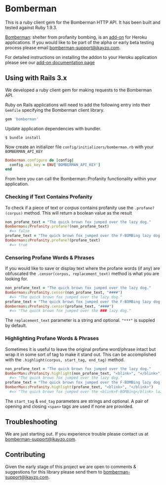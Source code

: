 # Bomberman

This is a ruby client gem for the Bomberman HTTP API. It has been built
and tested against Ruby 1.9.3.

[Bomberman](http://addons.heroku.com/bomberman): shelter from profanity bombing, is an [add-on](http://addons.heroku.com) for Heroku
applications. If you would like to be part of the alpha or early beta
testing process please email <bomberman-support@ikayzo.com>.

For detailed instructions on installing the addon to your Heroku
application please see our [add-on documentation page](http://ikayzo.github.com/narya/)

## Using with Rails 3.x

We developed a ruby client gem for making requests to the
Bomberman API.

Ruby on Rails applications will need to add the following entry into their `Gemfile` specifying the Bomberman client library.

```ruby
gem 'bomberman'
```

Update application dependencies with bundler.

```term
$ bundle install
```

Now create an initializer file `config/initializers/bomberman.rb` with
your `BOMBERMAN_API_KEY`

```ruby
Bomberman.configure do |config|
  config.api_key = ENV['BOMBERMAN_API_KEY']
end
```
From here you can call the Bomberman::Profanity functionality within
your application.

### Checking if Text Contains Profanity

To check if a piece of text or *corpus* contains profanity use the
`.profane?(corpus)` method.  This will return a boolean value as the
result

```ruby
non_profane_text = "The quick brown fox jumped over the lazy dog."
Bomberman::Profanity.profane?(non_profane_text)
  #=> false
profane_text = "The quick brown fox jumped over the F-BOMBing lazy dog."
Bomberman::Profanity.profane?(profane_text)
  #=> true
```
    
### Censoring Profane Words & Phrases

If you would like to save or display text where the profane words (if
any) are obfuscated the `.censor(corpus, replacement_text)` method is
what you are looking for.

```ruby
non_profane_text = "The quick brown fox jumped over the lazy dog."
Bomberman::Profanity.censor(non_profane_text, "####")
  #=> "The quick brown fox jumped over the lazy dog."
profane_text = "The quick brown fox jumped over the F-BOMBing lazy dog."
Bomberman::Profanity.censor(profane_text, "####")
  #=> "The quick brown fox jumped over the ### lazy dog."
```

The `replacement_text` parameter is a string and optional. `"***"` is
suppled by default.

### Highlighting Profane Words & Phrases

Sometimes it is useful to leave the original profane word/phrase intact
but wrap it in some sort of tag to make it stand out. This can be
accomplished with the `.highlight(corpus, start_tag, end_tag)` method.

```ruby
non_profane_text = "The quick brown fox jumped over the lazy dog."
BomberMan::Profanity.highlight(non_profane_text, "<blink>", "</blink>")
  #=> "The quick brown fox jumped over the lazy dog."
profane_text = "The quick brown fox jumped over the F-BOMBing lazy dog."
BomberMan::Profanity.highlight(profane_text, "<blink>", "</blink>")
  #=> "The quick brown fox jumped over the <blink>F-BOMBing</blink> lazy dog."
```

The `start_tag` & `end_tag` parameters are strings and optional. A pair
of opening and closing `<span>` tags are used if none are provided.

## Troubleshooting

We are just starting out.  If you experience trouble please contact us
at <bomberman-support@ikayzo.com>.

## Contributing

Given the early stage of this project we are open to comments &
suggestions for this library please send them to <bomberman-support@ikayzo.com>.

